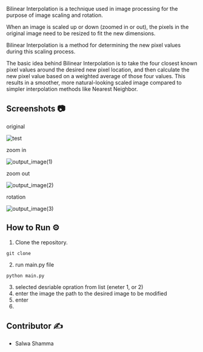 Bilinear Interpolation is a technique used in image processing for the purpose of image scaling and rotation.

When an image is scaled up or down (zoomed in or out), the pixels in the original image need to be resized to fit the new dimensions. 

Bilinear Interpolation is a method for determining the new pixel values during this scaling process.

The basic idea behind Bilinear Interpolation is to take the four closest known pixel values around the desired new pixel location, and then calculate the new pixel value based on a weighted average of those four values. This results in a smoother, more natural-looking scaled image compared to simpler interpolation methods like Nearest Neighbor.

## Screenshots 📷
original 

![test](https://github.com/user-attachments/assets/cfb6ca51-d9b3-4e3a-9ef5-bc82943629e2)

zoom in

![output_image(1)](https://github.com/user-attachments/assets/2a5e69b5-b029-49bd-904d-92c0d9e70e7e)

zoom out

![output_image(2)](https://github.com/user-attachments/assets/aa0e9f9c-11de-4521-aa8c-42bb86e1a42d)

rotation

![output_image(3)](https://github.com/user-attachments/assets/f4e367c1-0535-4eb5-8fed-13f9fb233da5)


## How to Run ⚙️
1. Clone the repository.
```
git clone 
```
2. run main.py file
```
python main.py
```
3. selected desriable opration from list (eneter 1, or 2)
4. enter the image the path to the desired image to be modified
5. enter
6. 


## Contributor ✍️
- Salwa Shamma
